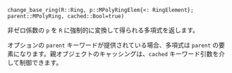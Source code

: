 ```
change_base_ring(R::Ring, p::MPolyRingElem{<: RingElement}; parent::MPolyRing, cached::Bool=true)
```

非ゼロ係数の `p` を `R` に強制的に変換して得られる多項式を返します。

オプションの `parent` キーワードが提供されている場合、多項式は `parent` の要素になります。親オブジェクトのキャッシングは、`cached` キーワード引数を介して制御できます。
